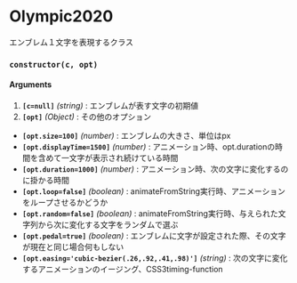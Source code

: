 # Olympic2020

エンブレム１文字を表現するクラス

### `constructor(c, opt)`

#### Arguments
1. __`[c=null]`__ _(string)_ : エンブレムが表す文字の初期値
2. __`[opt]`__ _(Object)_ : その他のオプション
  - __`[opt.size=100]`__ _(number)_ : エンブレムの大きさ、単位はpx
  - __`[opt.displayTime=1500]`__ _(number)_ : アニメーション時、opt.durationの時間を含めて一文字が表示され続けている時間
  - __`[opt.duration=1000]`__ _(number)_ : アニメーション時、次の文字に変化するのに掛かる時間
  - __`[opt.loop=false]`__ _(boolean)_ : animateFromString実行時、アニメーションをループさせるかどうか
  - __`[opt.random=false]`__ _(boolean)_ : animateFromString実行時、与えられた文字列から次に変化する文字をランダムで選ぶ
  - __`[opt.pedal=true]`__ _(boolean)_ : エンブレムに文字が設定された際、その文字が現在と同じ場合何もしない
  - __`[opt.easing='cubic-bezier(.26,.92,.41,.98)']`__ _(string)_ : 次の文字に変化するアニメーションのイージング、CSS3timing-function
